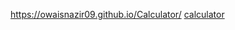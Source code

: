 
https://owaisnazir09.github.io/Calculator/
<a href="https://owaisnazir09.github.io/Calculator/" target="blank">calculator</a>